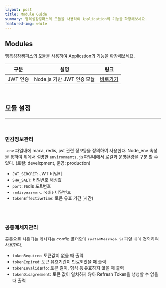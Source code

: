 ```yaml
---
layout: post
title: Module Guide
summary: 행복성장캠퍼스의 모듈을 사용하여 Application의 기능을 확장해보세요.
featured-img: white
---
```


## Modules

행복성장캠퍼스의 모듈을 사용하여 Application의 기능을 확장해보세요.

| 구분            | 설명            |링크   |
| :-------------: |:-------------:| :-----:|
| JWT 인증  | Node.js 기반 JWT 인증 모듈 | [바로가기](https://github.com/hitechinfo/module_auth_node_001)|

<br/>

## 모듈 설정
---------------------------

<br/>

### 민감정보관리
 
`.env` 파일내에 maria, redis, jwt 관련 정보등을 정의하여 사용한다. Node_env 속성을 통하여 위에서 설명한 `environmemts.js` 파일내에서 로컬과 운영환경을 구분 할 수 있다. (로컬: development, 운영: production)

 - `JWT_SERCRET`: JWT 비밀키
 - `SHA_SALT`: 비밀번호 해싱값
 - `port`: redis 포트번호
 - `redispassword`: redis 비밀번호
 - `tokenEffectiveTime`: 토큰 유효 기간 (시간)
<br/>
<br/>

### 공통메세지관리
 
공통으로 사용되는 메시지는 config 폴더안에 `systemMessage.js` 파일 내에 정의하여 사용한다.
 - `tokenRequired`: 토큰값이 없을 때 출력
 - `tokenExpired`: 토큰 유효기간이 만료되었을 때 출력
 - `tokenInvalidInfo`: 토큰 길이, 형식 등 유효하지 않을 때 출력
 - `tokenDisagreement`: 토큰 값이 일치하지 않아 Refresh Token을 생성할 수 없을 때 출력
<br/>
<br/>
